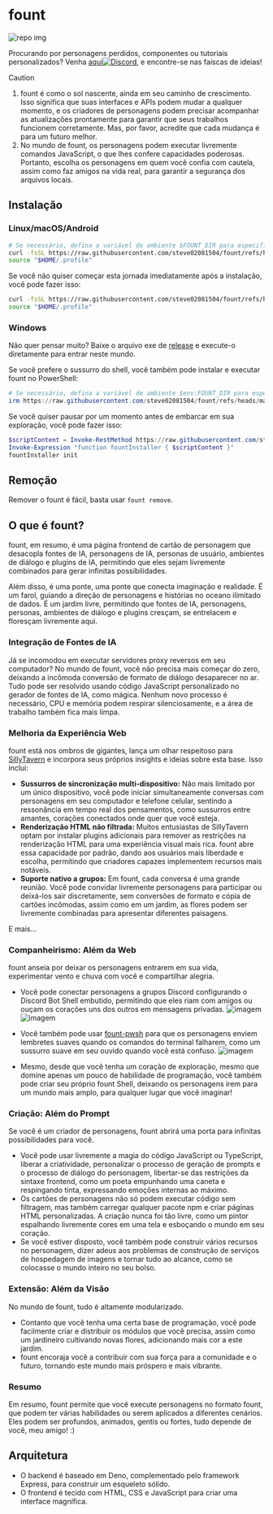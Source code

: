 # fount

![repo img](https://repository-images.githubusercontent.com/862251163/3b57d9ea-ab18-4b70-b11d-f74c764016aa)

Procurando por personagens perdidos, componentes ou tutoriais personalizados?
Venha [aqui![Discord](https://img.shields.io/discord/1288934771153440768)](https://discord.gg/GtR9Quzq2v), e encontre-se nas faíscas de ideias!

> [!CAUTION]
>
> 1. fount é como o sol nascente, ainda em seu caminho de crescimento. Isso significa que suas interfaces e APIs podem mudar a qualquer momento, e os criadores de personagens podem precisar acompanhar as atualizações prontamente para garantir que seus trabalhos funcionem corretamente. Mas, por favor, acredite que cada mudança é para um futuro melhor.
> 2. No mundo de fount, os personagens podem executar livremente comandos JavaScript, o que lhes confere capacidades poderosas. Portanto, escolha os personagens em quem você confia com cautela, assim como faz amigos na vida real, para garantir a segurança dos arquivos locais.

## Instalação

### Linux/macOS/Android

```bash
# Se necessário, defina a variável de ambiente $FOUNT_DIR para especificar o diretório fount
curl -fsSL https://raw.githubusercontent.com/steve02081504/fount/refs/heads/master/src/runner/main.sh | bash
source "$HOME/.profile"
```

Se você não quiser começar esta jornada imediatamente após a instalação, você pode fazer isso:

```bash
curl -fsSL https://raw.githubusercontent.com/steve02081504/fount/refs/heads/master/src/runner/main.sh | bash -s init
source "$HOME/.profile"
```

### Windows

Não quer pensar muito? Baixe o arquivo exe de [release](https://github.com/steve02081504/fount/releases) e execute-o diretamente para entrar neste mundo.

Se você prefere o sussurro do shell, você também pode instalar e executar fount no PowerShell:

```powershell
# Se necessário, defina a variável de ambiente $env:FOUNT_DIR para especificar o diretório fount
irm https://raw.githubusercontent.com/steve02081504/fount/refs/heads/master/src/runner/main.ps1 | iex
```

Se você quiser pausar por um momento antes de embarcar em sua exploração, você pode fazer isso:

```powershell
$scriptContent = Invoke-RestMethod https://raw.githubusercontent.com/steve02081504/fount/refs/heads/master/src/runner/main.ps1
Invoke-Expression "function fountInstaller { $scriptContent }"
fountInstaller init
```

## Remoção

Remover o fount é fácil, basta usar `fount remove`.

## O que é fount?

fount, em resumo, é uma página frontend de cartão de personagem que desacopla fontes de IA, personagens de IA, personas de usuário, ambientes de diálogo e plugins de IA, permitindo que eles sejam livremente combinados para gerar infinitas possibilidades.

Além disso, é uma ponte, uma ponte que conecta imaginação e realidade.
É um farol, guiando a direção de personagens e histórias no oceano ilimitado de dados.
É um jardim livre, permitindo que fontes de IA, personagens, personas, ambientes de diálogo e plugins cresçam, se entrelacem e floresçam livremente aqui.

### Integração de Fontes de IA

Já se incomodou em executar servidores proxy reversos em seu computador?
No mundo de fount, você não precisa mais começar do zero, deixando a incômoda conversão de formato de diálogo desaparecer no ar.
Tudo pode ser resolvido usando código JavaScript personalizado no gerador de fontes de IA, como mágica.
Nenhum novo processo é necessário, CPU e memória podem respirar silenciosamente, e a área de trabalho também fica mais limpa.

### Melhoria da Experiência Web

fount está nos ombros de gigantes, lança um olhar respeitoso para [SillyTavern](https://github.com/SillyTavern/SillyTavern) e incorpora seus próprios insights e ideias sobre esta base.
Isso inclui:

- **Sussurros de sincronização multi-dispositivo:** Não mais limitado por um único dispositivo, você pode iniciar simultaneamente conversas com personagens em seu computador e telefone celular, sentindo a ressonância em tempo real dos pensamentos, como sussurros entre amantes, corações conectados onde quer que você esteja.
- **Renderização HTML não filtrada:** Muitos entusiastas de SillyTavern optam por instalar plugins adicionais para remover as restrições na renderização HTML para uma experiência visual mais rica. fount abre essa capacidade por padrão, dando aos usuários mais liberdade e escolha, permitindo que criadores capazes implementem recursos mais notáveis.
- **Suporte nativo a grupos:** Em fount, cada conversa é uma grande reunião. Você pode convidar livremente personagens para participar ou deixá-los sair discretamente, sem conversões de formato e cópia de cartões incômodas, assim como em um jardim, as flores podem ser livremente combinadas para apresentar diferentes paisagens.

E mais...

### Companheirismo: Além da Web

fount anseia por deixar os personagens entrarem em sua vida, experimentar vento e chuva com você e compartilhar alegria.

- Você pode conectar personagens a grupos Discord configurando o Discord Bot Shell embutido, permitindo que eles riam com amigos ou ouçam os corações uns dos outros em mensagens privadas.
    ![imagem](https://github.com/user-attachments/assets/299255c9-eed3-4deb-b433-41b80930cbdb)
    ![imagem](https://github.com/user-attachments/assets/c9841eba-c010-42a3-afe0-336543ec39a0)

- Você também pode usar [fount-pwsh](https://github.com/steve02081504/fount-pwsh) para que os personagens enviem lembretes suaves quando os comandos do terminal falharem, como um sussurro suave em seu ouvido quando você está confuso.
    ![imagem](https://github.com/user-attachments/assets/93afee48-93d4-42c7-a5e0-b7f5c93bdee9)

- Mesmo, desde que você tenha um coração de exploração, mesmo que domine apenas um pouco de habilidade de programação, você também pode criar seu próprio fount Shell, deixando os personagens irem para um mundo mais amplo, para qualquer lugar que você imaginar!

### Criação: Além do Prompt

Se você é um criador de personagens, fount abrirá uma porta para infinitas possibilidades para você.

- Você pode usar livremente a magia do código JavaScript ou TypeScript, liberar a criatividade, personalizar o processo de geração de prompts e o processo de diálogo do personagem, libertar-se das restrições da sintaxe frontend, como um poeta empunhando uma caneta e respingando tinta, expressando emoções internas ao máximo.
- Os cartões de personagens não só podem executar código sem filtragem, mas também carregar qualquer pacote npm e criar páginas HTML personalizadas. A criação nunca foi tão livre, como um pintor espalhando livremente cores em uma tela e esboçando o mundo em seu coração.
- Se você estiver disposto, você também pode construir vários recursos no personagem, dizer adeus aos problemas de construção de serviços de hospedagem de imagens e tornar tudo ao alcance, como se colocasse o mundo inteiro no seu bolso.

### Extensão: Além da Visão

No mundo de fount, tudo é altamente modularizado.

- Contanto que você tenha uma certa base de programação, você pode facilmente criar e distribuir os módulos que você precisa, assim como um jardineiro cultivando novas flores, adicionando mais cor a este jardim.
- fount encoraja você a contribuir com sua força para a comunidade e o futuro, tornando este mundo mais próspero e mais vibrante.

### Resumo

Em resumo, fount permite que você execute personagens no formato fount, que podem ter várias habilidades ou serem aplicados a diferentes cenários. Eles podem ser profundos, animados, gentis ou fortes, tudo depende de você, meu amigo! :)

## Arquitetura

- O backend é baseado em Deno, complementado pelo framework Express, para construir um esqueleto sólido.
- O frontend é tecido com HTML, CSS e JavaScript para criar uma interface magnífica.
